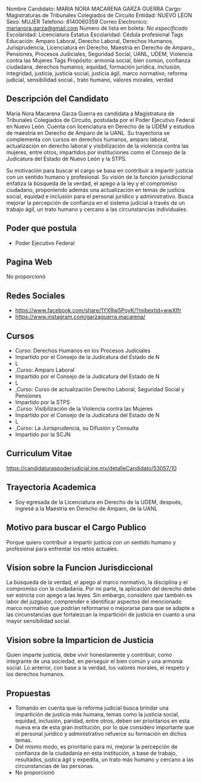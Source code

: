 Nombre Candidato: MARIA NORA MACARENA GARZA GUERRA
Cargo: Magistraturas de Tribunales Colegiados de Circuito
Entidad: NUEVO LEON
Sexo: MUJER
Telefono: 8140060359
Correo Electronico: marianora.garza@gmail.com
Numero de lista en boleta: *No especificado*
Escolaridad: Licenciatura
Estatus Escolaridad: Cédula profesional
Tags Educación: Amparo Laboral, Derecho Laboral, Derechos Humanos, Jurisprudencia, Licenciatura en Derecho, Maestría en Derecho de Amparo., Pensiones, Procesos Judiciales, Seguridad Social, UANL, UDEM, Violencia contra las Mujeres
Tags Propósito: armonía social, bien común, confianza ciudadana, derechos humanos, equidad, formación jurídica, inclusión, integridad, justicia, justicia social, justicia ágil, marco normativo, reforma judicial, sensibilidad social., trato humano, valores morales, verdad


## Descripción del Candidato 

Maria Nora Macarena Garza Guerra es candidata a Magistratura de Tribunales Colegiados de Circuito, postulada por el Poder Ejecutivo Federal en Nuevo León. Cuenta con licenciatura en Derecho de la UDEM y estudios de maestría en Derecho de Amparo de la UANL. Su trayectoria se complementa con cursos en derechos humanos, amparo laboral, actualización en derecho laboral y visibilización de la violencia contra las mujeres, entre otros, impartidos por instituciones como el Consejo de la Judicatura del Estado de Nuevo León y la STPS.

Su motivación para buscar el cargo se basa en contribuir a impartir justicia con un sentido humano y profesional. Su visión de la función jurisdiccional enfatiza la búsqueda de la verdad, el apego a la ley y el compromiso ciudadano, proponiendo además una actualización en temas de justicia social, equidad e inclusión para el personal jurídico y administrativo. Busca mejorar la percepción de confianza en el sistema judicial a través de un trabajo ágil, un trato humano y cercano a las circunstancias individuales.


## Poder que postula

- Poder Ejecutivo Federal


## Pagina Web

No proporcionó


## Redes Sociales

- https://www.facebook.com/share/1YXRw5PoyK/?mibextid=wwXIfr
- https://www.instagram.com/garzaguerra.macarena/


## Cursos

- Curso: Derechos Humanos en los Procesos Judiciales
- Impartido por el Consejo de la Judicatura del Estado de N
- L
- ,Curso: Amparo Laboral
- Impartido por el Consejo de la Judicatura del Estado de N
- L
- ,Curso: Curso de actualización Derecho Laboral, Seguridad Social y Pensiones
- Impartido por la STPS
- ,Curso: Visibilización de la Violencia contra las Mujeres
- Impartido por el Consejo de la Judicatura del Estado de N
- L
- ,Curso: La Jurisprudencia, su Difusión y Consulta
- Impartido por la SCJN


## Curriculum Vitae

https://candidaturaspoderjudicial.ine.mx/detalleCandidato/53057/10


## Trayectoria Academica

- Soy egresada de la Licenciatura en Derecho de la UDEM, después, ingresé a la Maestría en Derecho de Amparo, de la UANL


## Motivo para buscar el Cargo Publico

Porque quiero contribuir a impartir justicia con un sentido humano y profesional para enfrentar los retos actuales.


## Vision sobre la Funcion Jurisdiccional

La búsqueda de la verdad, el apego al marco normativo, la disciplina y el compromiso con la ciudadanía. Por mi parte, la aplicación del derecho debe ser estricta con apego a las leyes. Sin embargo, considero que también es labor del juzgador, comprender e identificar aspectos del mencionado marco normativo que podrían reformarse o mejorarse para que se adapte a las circunstancias que fortalezcan la impartición de justicia en cuanto a una mayor sensibilidad social.


## Vision sobre la Imparticion de Justicia

Quien imparte justicia, debe vivir honestamente y contribuir, como integrante de una sociedad, en perseguir el bien común y una armonía social. Lo anterior, con base a la verdad, los valores morales, el respeto y los derechos humanos.


## Propuestas

- Tomando en cuenta que la reforma judicial busca brindar una impartición de justicia más humana, temas como la justicia social, equidad, inclusión, paridad, entre otros, deben ser prioritarios en esta nueva era de esta gran institución, por lo que considero importante que el personal jurídico y administrativo refuerce su formación en dichos temas.
- Del mismo modo, es prioritario para mí, mejorar la percepción de confianza de la ciudadanía en esta institución, a base de trabajo, resultados, justica ágil y expedita, un trato más humano y cercano a las circunstancias de las personas.
- No proporcionó

